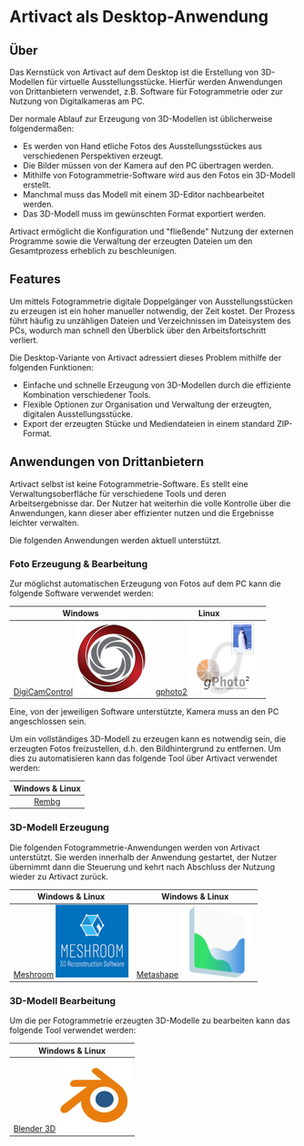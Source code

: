 # Artivact als Desktop-Anwendung

## Über

Das Kernstück von Artivact auf dem Desktop ist die Erstellung von 3D-Modellen für virtuelle Ausstellungsstücke.
Hierfür werden Anwendungen von Drittanbietern verwendet, z.B. Software für Fotogrammetrie oder zur Nutzung von
Digitalkameras am PC.

Der normale Ablauf zur Erzeugung von 3D-Modellen ist üblicherweise folgendermaßen:

- Es werden von Hand etliche Fotos des Ausstellungsstückes aus verschiedenen Perspektiven erzeugt.
- Die Bilder müssen von der Kamera auf den PC übertragen werden.
- Mithilfe von Fotogrammetrie-Software wird aus den Fotos ein 3D-Modell erstellt.
- Manchmal muss das Modell mit einem 3D-Editor nachbearbeitet werden.
- Das 3D-Modell muss im gewünschten Format exportiert werden.

Artivact ermöglicht die Konfiguration und "fließende" Nutzung der externen Programme sowie die Verwaltung der
erzeugten Dateien um den Gesamtprozess erheblich zu beschleunigen.

## Features

Um mittels Fotogrammetrie digitale Doppelgänger von Ausstellungsstücken zu erzeugen ist ein hoher manueller
notwendig, der Zeit kostet. Der Prozess führt häufig zu unzähligen Dateien und Verzeichnissen im Dateisystem des PCs,
wodurch man schnell den Überblick über den Arbeitsfortschritt verliert.

Die Desktop-Variante von Artivact adressiert dieses Problem mithilfe der folgenden Funktionen:

- Einfache und schnelle Erzeugung von 3D-Modellen durch die effiziente Kombination verschiedener Tools.
- Flexible Optionen zur Organisation und Verwaltung der erzeugten, digitalen Ausstellungsstücke.
- Export der erzeugten Stücke und Mediendateien in einem standard ZIP-Format.

## Anwendungen von Drittanbietern

Artivact selbst ist keine Fotogrammetrie-Software.
Es stellt eine Verwaltungsoberfläche für verschiedene Tools und deren Arbeitsergebnisse dar.
Der Nutzer hat weiterhin die volle Kontrolle über die Anwendungen, kann dieser aber effizienter nutzen und die
Ergebnisse leichter verwalten.

Die folgenden Anwendungen werden aktuell unterstützt.

### Foto Erzeugung & Bearbeitung

Zur möglichst automatischen Erzeugung von Fotos auf dem PC kann die folgende Software verwendet werden:

| Windows | Linux |
| :-------------: | :-----------: |
| [DigiCamControl](https://digicamcontrol.com/) ![DigiCamControl](assets/digicamcontrol-logo.png) | [gphoto2](http://gphoto.org/) ![gphoto2](assets/gphoto2-logo.png)|

Eine, von der jeweiligen Software unterstützte, Kamera muss an den PC angeschlossen sein.

Um ein vollständiges 3D-Modell zu erzeugen kann es notwendig sein, die erzeugten Fotos freizustellen, d.h. den
Bildhintergrund zu entfernen.
Um dies zu automatisieren kann das folgende Tool über Artivact verwendet werden:

| Windows & Linux |
| :-------------: |
| [Rembg](https://github.com/danielgatis/rembg) |

### 3D-Modell Erzeugung

Die folgenden Fotogrammetrie-Anwendungen werden von Artivact unterstützt.
Sie werden innerhalb der Anwendung gestartet, der Nutzer übernimmt dann die Steuerung und kehrt nach Abschluss der
Nutzung wieder zu Artivact zurück.

| Windows & Linux | Windows & Linux |
| :-------------: | :-----------: |
| [Meshroom](https://alicevision.org/#meshroom) ![Meshroom](assets/meshroom-logo.png) | [Metashape](https://www.agisoft.com/) ![Metashape](assets/metashape-logo.png)|

### 3D-Modell Bearbeitung

Um die per Fotogrammetrie erzeugten 3D-Modelle zu bearbeiten kann das folgende Tool verwendet werden:

| Windows & Linux |
| :-------------: |
| [Blender 3D](https://www.blender.org/) ![Blender 3D](assets/blender-logo.png) |
